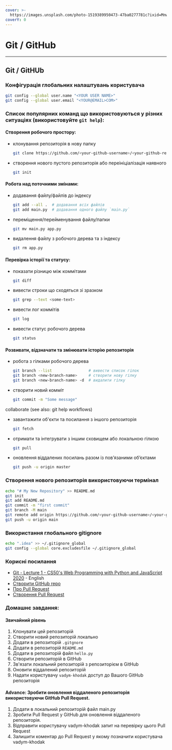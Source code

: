 ```yaml
---
cover: >-
  https://images.unsplash.com/photo-1519389950473-47ba0277781c?ixid=MnwxMjA3fDB8MHxwaG90by1wYWdlfHx8fGVufDB8fHx8&ixlib=rb-1.2.1&auto=format&fit=crop&w=2970&q=80
coverY: 0
---
```


# Git / GitHub

****

## Git / GitHUb

### Конфігурація глобальних налаштувань користувача

```bash
git config --global user.name "<YOUR USER NAME>"
git config --global user.email "<YOUR@EMAIL>COM>"
```

### Список популярних команд що використовуються у різних ситуаціях (використовуйте `git help`):

#### Створення робочого простору:

*   клонування репозиторія в нову папку

    ```bash
    git clone https://github.com/<your-github-username>/<your-github-repository>.git
    ```
*   створення нового пустого репозиторія або переініціалізація наявного

    ```bash
    git init
    ```

#### Робота над поточними змінами:

*   додавання файлу/файлів до індексу

    ```bash
    git add --all .  # додавання всіх файлів
    git add main.py  # додавання одного файлу `main.py`
    ```
*   переміщення/перейменування файлу/папки

    ```bash
    git mv main.py app.py
    ```
*   видалення файлу з робочого дерева та з індексу

    ```bash
    git rm app.py
    ```

#### Перевірка історії та статусу:

*   показати різницю між коммітами

    ```bash
    git diff
    ```
*   вивести строки що сходяться зі зразком

    ```bash
    git grep --text <some-text>
    ```
*   вивести лог коммітів

    ```bash
    git log
    ```
*   вивести статус робочого дерева

    ```bash
    git status
    ```

#### Розвивати, відзначати та змінювати історію репозиторія

*   робота з гілками робочого дерева

    ```bash
    git branch --list                # вивести список гілок
    git branch <new-branch-name>     # створити нову гілку
    git branch <new-branch-name> -d  # видалити гілку
    ```
*   створити новий комміт

    ```bash
    git commit -m "Some message"
    ```

collaborate (see also: git help workflows)

*   завантажити об'єкти та посилання з іншого репозиторія

    ```bash
    git fetch
    ```
*   отримати та інтегрувати з іншим сховищем або локальною гілкою

    ```bash
    git pull
    ```
*   оновлення віддалених посилань разом із пов’язаними об’єктами

    ```bash
    git push -u origin master
    ```

### Створення нового репозиторія використовуючи термінал

```bash
echo "# My New Repository" >> README.md
git init
git add README.md
git commit -m "first commit"
git branch -M main
git remote add origin https://github.com/<your-github-username>/<your-github-repository>.git
git push -u origin main
```

### Використання глобального gitignore

```bash
echo ".idea" >> ~/.gitignore_global
git config --global core.excludesfile ~/.gitignore_global
```

### Корисні посилання

* [Git - Lecture 1 - CS50's Web Programming with Python and JavaScript 2020](https://youtu.be/NcoBAfJ6l2Q) - English
* [Створити GitHub repo](https://docs.github.com/en/get-started/quickstart/create-a-repo)
* [Про Pull Request](https://docs.github.com/en/pull-requests/collaborating-with-pull-requests/proposing-changes-to-your-work-with-pull-requests/about-pull-requests)
* [Створення Pull Request](https://docs.github.com/en/pull-requests/collaborating-with-pull-requests/proposing-changes-to-your-work-with-pull-requests/creating-a-pull-request)

### Домашнє завдання:

#### Звичайний рівень

1. Клонувати цей репозиторій
2. Створити новий репозиторій локально
3. Додати в репозиторій `.gitgnore`
4. Додати в репозиторій `README.md`
5. Додати в репозиторій файл `hello.py`
6. Створити репозиторій в GitHub
7. Зв'язати локальний репозиторій з репозиторієм в GitHub
8. Оновити віддалений репозиторій
9. Надати користувачу `vadym-khodak` доступ до Вашого GitHub репозиторія

#### Advance: Зробити оновлення віддаленого репозиторія використовуючи GitHub Pull Request.

1. Додати в локальний репозиторій файл main.py
2. Зробити Pull Request у GitHub для оновлення віддаленого репозиторія.
3. Відправити користувачу vadym-khodak запит на перевірку цього Pull Request
4. Залишити коментар до Pull Request у якому позначити користувача vadym-khodak
